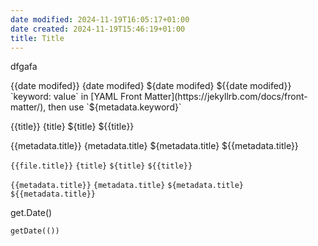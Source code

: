 ```yaml
---
date modified: 2024-11-19T16:05:17+01:00
date created: 2024-11-19T15:46:19+01:00
title: Title
---
```

dfgafa

{{date modifed}}
{date modifed}
${date modifed}
${{date modifed}}
`keyword: value` in [YAML Front Matter](https://jekyllrb.com/docs/front-matter/), then use `${metadata.keyword}`


{{title}}
{title}
${title}
${{title}}

{{metadata.title}}
{metadata.title}
${metadata.title}
${{metadata.title}}

`{{file.title}}`
`{title}`
`${title}`
`${{title}}`

`{{metadata.title}}`
`{metadata.title}`
`${metadata.title}`
`${{metadata.title}}`

get.Date()
```
getDate(())
```